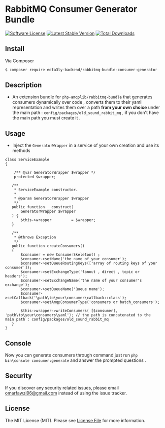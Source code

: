 # RabbitMQ Consumer Generator Bundle

[![Software License][ico-license]](LICENSE.md)
[![Latest Stable Version](https://poser.pugx.org/edfa3ly-backend/rabbitmq-bundle-consumer-generator/v/stable)](https://packagist.org/packages/edfa3ly-backend/rabbitmq-bundle-consumer-generator)
[![Total Downloads](https://poser.pugx.org/edfa3ly-backend/rabbitmq-bundle-consumer-generator/downloads)](https://packagist.org/packages/edfa3ly-backend/rabbitmq-bundle-consumer-generator)
## Install

Via Composer

``` bash
$ composer require edfa3ly-backend/rabbitmq-bundle-consumer-generator
```

## Description 
* An extension bundle for `php-amqplib/rabbitmq-bundle` that generates consumers dynamically over code , converts them to their yaml representation and writes them over a path **from your own choice** under the main path : `config/packages/old_sound_rabbit_mq` , 
if you don't have the main path you must create it .
## Usage

* Inject the `GeneratorWrapper` in a service of your own creation and use its methods 
```
class ServiceExample
{  

    /** @var GeneratorWrapper $wrapper */
    protected $wrapper;
   
   /**
    * ServiceExample constructor.
    *
    * @param GeneratorWrapper $wrapper
    */
   public function __construct(
       GeneratorWrapper $wrapper
   ) {
       $this->wrapper         = $wrapper;
   }
   
   /**
    * @throws Exception
    */
   public function createConsumers()
   {
       $consumer = new ConsumerSkeleton() ;
       $consumer->setName('the name of your consumer');
       $consumer->setQueueRoutingKeys(['array of routing keys of your consumer']);
       $consumer->setExchangeType('fanout , direct , topic or headers');
       $consumer->setExchangeName('the name of your consumer's exchange');
       $consumer->setQueueName('Queue name');
       $consumer->setCallback('\path\to\your\consumer\callback::class');
       $consumer->setAmqpConsumerType('consumers or batch_consumers');
       
       $this->wrapper->writeConsumers( [$consumer], 'path\to\your\consumers\yaml'); // the path is concatenated to the main path : config/packages/old_sound_rabbit_mq
   }
}
``` 

## Console
Now you can generate consumers through command just run `php bin\console consumer:generate` and answer the prompted questions .
## Security

If you discover any security related issues, please email omarfawzi96@gmail.com instead of using the issue tracker.

## License

The MIT License (MIT). Please see [License File](LICENSE.md) for more information.


[ico-license]: https://img.shields.io/badge/license-MIT-brightgreen.svg?style=flat-square